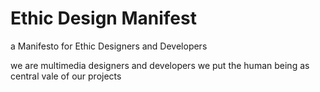 # Ethic Design Manifest
a Manifesto for Ethic Designers and Developers

we are multimedia designers and developers
we put the human being as central vale of our projects
